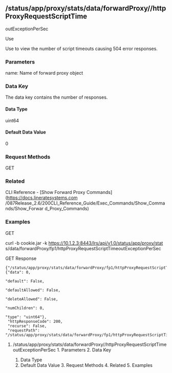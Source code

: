 ## /status/app/proxy/stats/data/forwardProxy/<name>/httpProxyRequestScriptTime
outExceptionPerSec

Use

Use to view the number of script timeouts causing 504 error responses.

### Parameters

name: Name of forward proxy object

### Data Key

The data key contains the number of responses.

#### Data Type

uint64

#### Default Data Value

0

### Request Methods

GET

### Related

CLI Reference - [Show Forward Proxy Commands](https://docs.lineratesystems.com
/087Release_2.6/200CLI_Reference_Guide/Exec_Commands/Show_Commands/Show_Forwar
d_Proxy_Commands)

### Examples

GET

curl -b cookie.jar -k https://10.1.2.3:8443/lrs/api/v1.0/status/app/proxy/stat
s/data/forwardProxy/fp1/httpProxyRequestScriptTimeoutExceptionPerSec

GET Response

    
    {"/status/app/proxy/stats/data/forwardProxy/fp1/httpProxyRequestScriptTimeoutExceptionPerSec": {"data": 0,
                                                                                                       "default": False,
                                                                                                       "defaultAllowed": False,
                                                                                                       "deleteAllowed": False,
                                                                                                       "numChildren": 0,
                                                                                                       "type": "uint64"},
     "httpResponseCode": 200,
     "recurse": False,
     "requestPath": "/status/app/proxy/stats/data/forwardProxy/fp1/httpProxyRequestScriptTimeoutExceptionPerSec"}
    

  1. /status/app/proxy/stats/data/forwardProxy/<name>/httpProxyRequestScriptTimeoutExceptionPerSec
    1. Parameters
    2. Data Key
      1. Data Type
      2. Default Data Value
    3. Request Methods
    4. Related
    5. Examples

